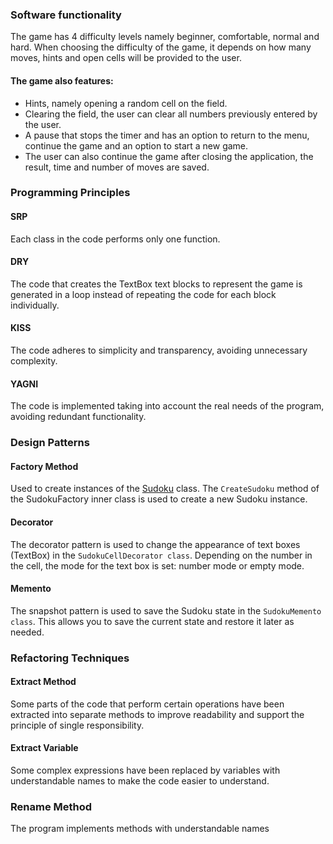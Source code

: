 ### Software functionality

The game has 4 difficulty levels namely beginner, comfortable, normal and hard. When choosing the difficulty of the game, it depends on how many moves, hints and open cells will be provided to the user.

#### The game also features:
+ Hints, namely opening a random cell on the field.
+ Clearing the field, the user can clear all numbers previously entered by the user.
+ A pause that stops the timer and has an option to return to the menu, continue the game and an option to start a new game.
+ The user can also continue the game after closing the application, the result, time and number of moves are saved.


### Programming Principles

#### SRP
Each class in the code performs only one function.

#### DRY
The code that creates the TextBox text blocks to represent the game is generated in a loop instead of repeating the code for each block individually.

#### KISS
The code adheres to simplicity and transparency, avoiding unnecessary complexity.

#### YAGNI 
The code is implemented taking into account the real needs of the program, avoiding redundant functionality.


### Design Patterns

#### Factory Method
Used to create instances of the [Sudoku](Sudoku.cs) class. The `CreateSudoku` method of the SudokuFactory inner class is used to create a new Sudoku instance.

#### Decorator
The decorator pattern is used to change the appearance of text boxes (TextBox) in the `SudokuCellDecorator class`. Depending on the number in the cell, the mode for the text box is set: number mode or empty mode.

#### Memento
The snapshot pattern is used to save the Sudoku state in the `SudokuMemento class`. This allows you to save the current state and restore it later as needed.

### Refactoring Techniques

#### Extract Method
Some parts of the code that perform certain operations have been extracted into separate methods to improve readability and support the principle of single responsibility.

#### Extract Variable
Some complex expressions have been replaced by variables with understandable names to make the code easier to understand.

### Rename Method
The program implements methods with understandable names